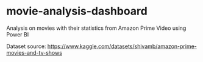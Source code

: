 # movie-analysis-dashboard
Analysis on movies with their statistics from Amazon Prime Video using Power BI

Dataset source: https://www.kaggle.com/datasets/shivamb/amazon-prime-movies-and-tv-shows
